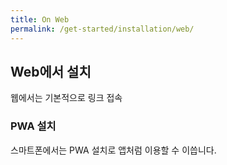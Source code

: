 ```yaml
---
title: On Web
permalink: /get-started/installation/web/
---
```


## Web에서 설치

웹에서는 기본적으로 링크 접속


### PWA 설치
스마트폰에서는 PWA 설치로 앱처럼 이용할 수 이씁니다.
